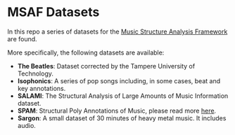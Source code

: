 MSAF Datasets
=============

In this repo a series of datasets for the [Music Structure Analysis Framework](https://github.com/urinieto/msaf) are found.

More specifically, the following datasets are available:

* **The Beatles**: Dataset corrected by the Tampere University of Technology.
* **Isophonics**: A series of pop songs including, in some cases, beat and key annotations.
* **SALAMI**: The Structural Analysis of Large Amounts of Music Information dataset.
* **SPAM**: Structural Poly Annotations of Music, please read more [here](https://github.com/urinieto/msaf-data/tree/master/SPAM).
* **Sargon**: A small dataset of 30 minutes of heavy metal music. It includes audio.
